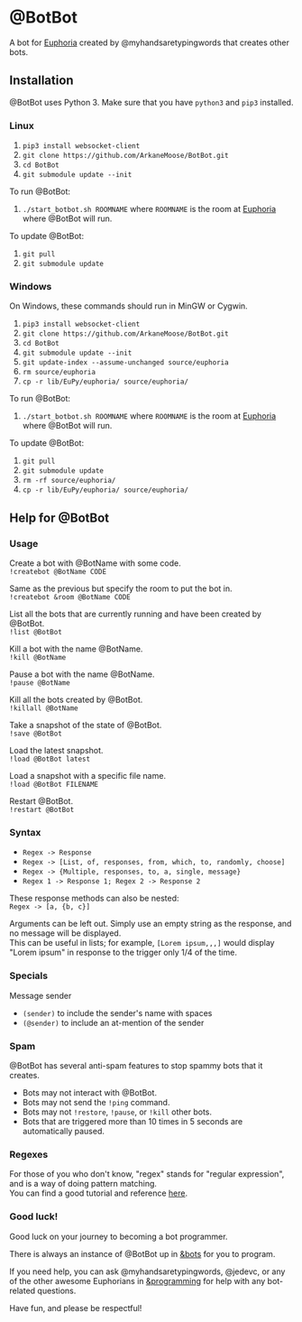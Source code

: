 # @BotBot
A bot for [Euphoria](https://euphoria.io/) created by @myhandsaretypingwords that creates other bots.

## Installation

@BotBot uses Python 3. Make sure that you have `python3` and `pip3` installed.

### Linux
1. `pip3 install websocket-client`
2. `git clone https://github.com/ArkaneMoose/BotBot.git`
3. `cd BotBot`
4. `git submodule update --init`

To run @BotBot:

1. `./start_botbot.sh ROOMNAME` where `ROOMNAME` is the room at [Euphoria](https://euphoria.io/) where @BotBot will run.

To update @BotBot:

1. `git pull`
2. `git submodule update`

### Windows

On Windows, these commands should run in MinGW or Cygwin.

1. `pip3 install websocket-client`
2. `git clone https://github.com/ArkaneMoose/BotBot.git`
3. `cd BotBot`
4. `git submodule update --init`
5. `git update-index --assume-unchanged source/euphoria`
6. `rm source/euphoria`
7. `cp -r lib/EuPy/euphoria/ source/euphoria/`

To run @BotBot:

1. `./start_botbot.sh ROOMNAME` where `ROOMNAME` is the room at [Euphoria](https://euphoria.io/) where @BotBot will run.

To update @BotBot:

1. `git pull`
2. `git submodule update`
3. `rm -rf source/euphoria/`
4. `cp -r lib/EuPy/euphoria/ source/euphoria/`

## Help for @BotBot

### Usage
Create a bot with @BotName with some code.  
`!createbot @BotName CODE`

Same as the previous but specify the room to put the bot in.  
`!createbot &room @BotName CODE`

List all the bots that are currently running and have been created by @BotBot.  
`!list @BotBot`

Kill a bot with the name @BotName.  
`!kill @BotName`

Pause a bot with the name @BotName.  
`!pause @BotName`

Kill all the bots created by @BotBot.  
`!killall @BotName`

Take a snapshot of the state of @BotBot.  
`!save @BotBot`

Load the latest snapshot.  
`!load @BotBot latest`

Load a snapshot with a specific file name.  
`!load @BotBot FILENAME`

Restart @BotBot.  
`!restart @BotBot`

### Syntax
- `Regex -> Response`
- `Regex -> [List, of, responses, from, which, to, randomly, choose]`
- `Regex -> {Multiple, responses, to, a, single, message}`
- `Regex 1 -> Response 1; Regex 2 -> Response 2`

These response methods can also be nested:  
`Regex -> [a, {b, c}]`

Arguments can be left out. Simply use an empty string as the response, and no message will be displayed.  
This can be useful in lists; for example, `[Lorem ipsum,,,]` would display "Lorem ipsum" in response to the trigger only 1/4 of the time.

### Specials
Message sender
- `(sender)` to include the sender's name with spaces
- `(@sender)` to include an at-mention of the sender

### Spam
@BotBot has several anti-spam features to stop spammy bots that it creates.
- Bots may not interact with @BotBot.
- Bots may not send the `!ping` command.
- Bots may not `!restore`, `!pause`, or `!kill` other bots.
- Bots that are triggered more than 10 times in 5 seconds are automatically paused.

### Regexes
For those of you who don't know, "regex" stands for "regular expression", and is a way of doing pattern matching.  
You can find a good tutorial and reference [here](http://regular-expressions.info/).

### Good luck!
Good luck on your journey to becoming a bot programmer. 

There is always an instance of @BotBot up in [&bots](https://euphoria.io/room/bots/) for you to program. 

If you need help, you can ask @myhandsaretypingwords, @jedevc, or any of the other awesome Euphorians in [&programming](https://euphoria.io/room/programming/) for help with any bot-related questions. 

Have fun, and please be respectful! 
